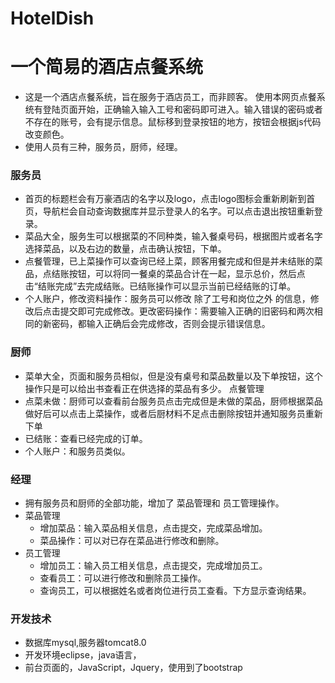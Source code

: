 # HotelDish
# 一个简易的酒店点餐系统

* 这是一个酒店点餐系统，旨在服务于酒店员工，而非顾客。
使用本网页点餐系统有登陆页面开始，正确输入输入工号和密码即可进入。输入错误的密码或者不存在的账号，会有提示信息。鼠标移到登录按钮的地方，按钮会根据js代码改变颜色。
* 使用人员有三种，服务员，厨师，经理。

### 服务员
* 首页的标题栏会有万豪酒店的名字以及logo，点击logo图标会重新刷新到首页，导航栏会自动查询数据库并显示登录人的名字。可以点击退出按钮重新登录。
* 菜品大全，服务生可以根据菜的不同种类，输入餐桌号码，根据图片或者名字选择菜品，以及右边的数量，点击确认按钮，下单。
* 点餐管理，已上菜操作可以查询已经上菜，顾客用餐完成和但是并未结账的菜品，点结账按钮，可以将同一餐桌的菜品合计在一起，显示总价，然后点击“结账完成”去完成结账。已结账操作可以显示当前已经结账的订单。
* 个人账户，修改资料操作：服务员可以修改 除了工号和岗位之外 的信息，修改后点击提交即可完成修改。更改密码操作：需要输入正确的旧密码和两次相同的新密码，都输入正确后会完成修改，否则会提示错误信息。

### 厨师
* 菜单大全，页面和服务员相似，但是没有桌号和菜品数量以及下单按钮，这个操作只是可以给出书查看正在供选择的菜品有多少。
点餐管理
* 点菜未做：厨师可以查看前台服务员点击完成但是未做的菜品，厨师根据菜品做好后可以点击上菜操作，或者后厨材料不足点击删除按钮并通知服务员重新下单
* 已结账：查看已经完成的订单。
* 个人账户：和服务员类似。

### 经理
* 拥有服务员和厨师的全部功能，增加了 菜品管理和 员工管理操作。
* 菜品管理
	- 增加菜品：输入菜品相关信息，点击提交，完成菜品增加。
	- 菜品操作：可以对已存在菜品进行修改和删除。
* 员工管理
	- 增加员工：输入员工相关信息，点击提交，完成增加员工。
	- 查看员工：可以进行修改和删除员工操作。
	- 查询员工，可以根据姓名或者岗位进行员工查看。下方显示查询结果。

### 开发技术
* 数据库mysql,服务器tomcat8.0
* 开发环境eclipse，java语言，
* 前台页面的，JavaScript，Jquery，使用到了bootstrap
